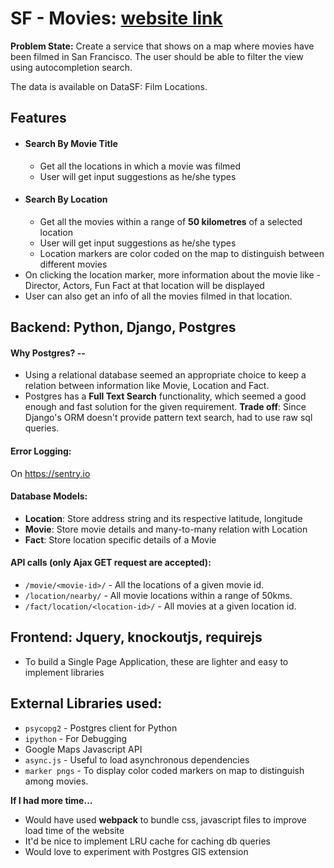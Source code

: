 # SF - Movies: [website link](http://ghule-suhas.ap-south-1.elasticbeanstalk.com)

**Problem State:** Create a service that shows on a map where movies have been filmed in San Francisco. The user should be able to filter the view using autocompletion search.

The data is available on DataSF: Film Locations.

## Features
- #### Search By Movie Title
	- Get all the locations in which a movie was filmed
	- User will get input suggestions as he/she types
- #### Search By Location
	- Get all the movies within a range of **50 kilometres** of a selected location
	- User will get input suggestions as he/she types
	- Location markers are color coded on the map to distinguish between different movies 
- On clicking the location marker, more information about the movie like - Director, Actors, Fun Fact at that location will be displayed
- User can also  get an info of all the movies filmed in that location.

## Backend: Python, Django, Postgres
#### Why Postgres?  -- 
- Using a relational database seemed an appropriate choice to keep a relation between information like Movie, Location and Fact.
- Postgres has a **Full Text Search** functionality, which seemed a good enough and fast solution for the given requirement.
**Trade off**: Since Django's ORM doesn't provide pattern text search, had to use raw sql queries.
#### Error Logging:
On https://sentry.io
#### Database Models:
- **Location**: Store address string and its respective latitude, longitude 
- **Movie**: Store movie details and many-to-many relation with Location
- **Fact**: Store location specific details of a Movie
#### API calls (only Ajax GET request are accepted):
- `/movie/<movie-id>/` - All the locations of a given movie id.
- `/location/nearby/` - All movie locations within a range of 50kms.
- `/fact/location/<location-id>/` - All movies at a given location id.

## Frontend: Jquery, knockoutjs, requirejs
- To build a Single Page Application, these are lighter and easy to implement libraries

## External Libraries used:
- `psycopg2` - Postgres client for Python
- `ipython` - For Debugging
- Google Maps Javascript API
- `async.js` - Useful to load asynchronous dependencies
- `marker pngs` - To display color coded markers on map to distinguish among movies.

**If I had more time...**
- Would have used **webpack** to bundle css, javascript files to improve load time of the website
- It'd be nice to implement LRU cache for caching db queries
- Would love to experiment with Postgres GIS extension
